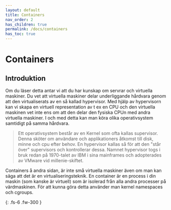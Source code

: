 ```yaml
---
layout: default
title: Containers
nav_order: 2
has_children: true
permalink: /docs/containers
has_toc: true
---
```


# Containers

## Introduktion

Om du läser detta antar vi att du har kunskap om servrar och virtuella maskiner. Du vet att virtuella maskiner delar underliggande hårdvara genom att den virtualiserats av en så kallad hypervisor. Med hjälp av hypervisorn kan vi skapa en virtuell representation av t ex en CPU och den virtuella maskinen vet inte ens om att den delar den fysiska CPUn med andra virtuella maskiner. I och med detta kan man köra olika operativsystem samtidigt på samma hårdvara. 

> Ett operativsystem består av en Kernel som ofta kallas supervisor. Denna sköter om användare och applikationers åtkomst till disk, minne och cpu efter behov. En hypervisor kallas så för att den "står över" supervisors och kontrollerar dessa. Namnet hypervisor togs i bruk redan på 1970-talet av IBM i sina mainframes och adopterades av VMware vid millenie-skiftet.   

Containers å andra sidan, är inte små virtuella maskiner även om man kan säga att det är en virtualiseringsteknik. En container är en process i din maskin (som kanske är virtuell) som är isolerad från alla andra processer på värdmaskinen. För att kunna göra detta använder man kernel namespaces och cgroups. 

{: .fs-6 .fw-300 }
